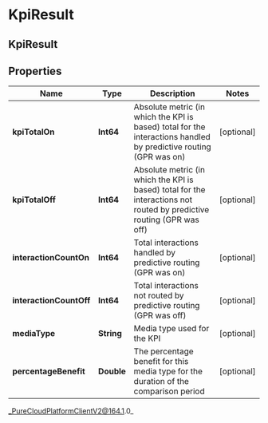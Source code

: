 # KpiResult

## KpiResult

## Properties

|Name | Type | Description | Notes|
|------------ | ------------- | ------------- | -------------|
| **kpiTotalOn** | **Int64** | Absolute metric (in which the KPI is based) total for the interactions handled by predictive routing (GPR was on) | [optional] |
| **kpiTotalOff** | **Int64** | Absolute metric (in which the KPI is based) total for the interactions not routed by predictive routing (GPR was off) | [optional] |
| **interactionCountOn** | **Int64** | Total interactions handled by predictive routing (GPR was on) | [optional] |
| **interactionCountOff** | **Int64** | Total interactions not routed by predictive routing (GPR was off) | [optional] |
| **mediaType** | **String** | Media type used for the KPI | [optional] |
| **percentageBenefit** | **Double** | The percentage benefit for this media type for the duration of the comparison period | [optional] |



_PureCloudPlatformClientV2@164.1.0_
